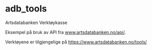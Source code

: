 # adb_tools

Artsdatabanken Verktøykasse

Eksempel på bruk av API fra www.artsdatabanken.no/api/.

Verktøyene er tilgjengelige på <https://www.artsdatabanken.no/tools/>
